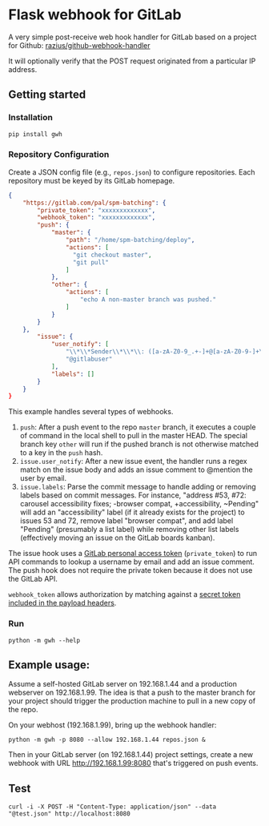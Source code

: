 # Flask webhook for GitLab

A very simple post-receive web hook handler for GitLab based on a project for Github: [razius/github-webhook-handler](https://github.com/razius/github-webhook-handler)

It will optionally verify that the POST request originated from a particular IP address.

## Getting started

### Installation

```bash
pip install gwh
```

### Repository Configuration

Create a JSON config file (e.g., `repos.json`) to configure repositories. Each repository must be keyed by its GitLab homepage.

```json
{
    "https://gitlab.com/pal/spm-batching": {
        "private_token": "xxxxxxxxxxxxx",
        "webhook_token": "xxxxxxxxxxxxx",
        "push": {
            "master": {
                "path": "/home/spm-batching/deploy",
                "actions": [
                  "git checkout master",
                  "git pull"
                ]
            },
            "other": {
                "actions": [
                    "echo A non-master branch was pushed."
                ]
            }
        }
    },
        "issue": {
            "user_notify": [
                "\\*\\*Sender\\*\\*\\: ([a-zA-Z0-9_.+-]+@[a-zA-Z0-9-]+\\.[a-zA-Z0-9-.]+)",
                "@gitlabuser"
            ],
            "labels": []
        }
    }
}
```

This example handles several types of webhooks.

1. `push`: After a push event to the repo `master` branch, it executes a couple of command in the local shell to pull in the master HEAD. The special branch key `other` will run if the pushed branch is not otherwise matched to a key in the `push` hash.
2. `issue.user_notify`: After a new issue event, the handler runs a regex match on the issue body and adds an issue comment to @mention the user by email.
3. `issue.labels`: Parse the commit message to handle adding or removing labels based on commit messages. For instance, "address #53, #72: carousel accessibility fixes; -browser compat, +accessibility, ~Pending" will add an "accessibility" label (if it already exists for the project) to issues 53 and 72, remove label "browser compat", and add label "Pending" (presumably a list label) while removing other list labels (effectively moving an issue on the GitLab boards kanban).

The issue hook uses a [GitLab personal access token](https://docs.gitlab.com/ee/api/#personal-access-tokens) (`private_token`) to run API commands to lookup a username by email and add an issue comment. The push hook does not require the private token because it does not use the GitLab API.

`webhook_token` allows authorization by matching against a [secret token included in the payload headers](https://docs.gitlab.com/ce/user/project/integrations/webhooks.html#secret-token).

### Run

```
python -m gwh --help
```

## Example usage:

Assume a self-hosted GitLab server on 192.168.1.44 and a production webserver on 192.168.1.99.  The idea is that a push to the master branch for your project should trigger the production machine to pull in a new copy of the repo.

On your webhost (192.168.1.99), bring up the webhook handler:

```
python -m gwh -p 8080 --allow 192.168.1.44 repos.json &
```

Then in your GitLab server (on 192.168.1.44) project settings, create a new webhook with URL http://192.168.1.99:8080 that's triggered on push events.

## Test

```
curl -i -X POST -H "Content-Type: application/json" --data "@test.json" http://localhost:8080
```

